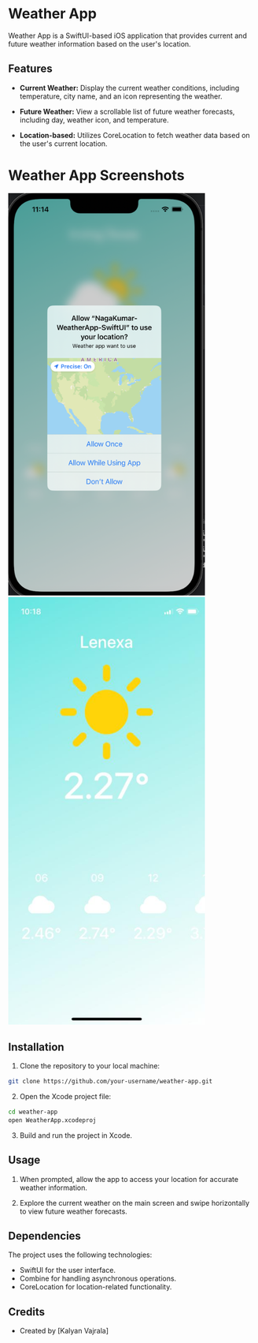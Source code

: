 
# Weather App

Weather App is a SwiftUI-based iOS application that provides current and future weather information based on the user's location.

## Features

- **Current Weather:** Display the current weather conditions, including temperature, city name, and an icon representing the weather.

- **Future Weather:** View a scrollable list of future weather forecasts, including day, weather icon, and temperature.

- **Location-based:** Utilizes CoreLocation to fetch weather data based on the user's current location.


# Weather App Screenshots

<img src="/screenshot1.png" alt="Screenshot 1" width="400"> <img src="/screenshot2.jpeg" alt="Screenshot 2" width="400">


## Installation

1. Clone the repository to your local machine:

```bash
git clone https://github.com/your-username/weather-app.git
```

2. Open the Xcode project file:

```bash
cd weather-app
open WeatherApp.xcodeproj
```

3. Build and run the project in Xcode.

## Usage

1. When prompted, allow the app to access your location for accurate weather information.

2. Explore the current weather on the main screen and swipe horizontally to view future weather forecasts.

## Dependencies

The project uses the following technologies:

- SwiftUI for the user interface.
- Combine for handling asynchronous operations.
- CoreLocation for location-related functionality.

## Credits

- Created by [Kalyan Vajrala]


